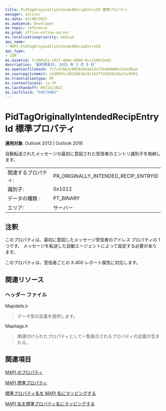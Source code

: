 ```yaml
---
title: PidTagOriginallyIntendedRecipEntryId 標準プロパティ
manager: soliver
ms.date: 03/09/2015
ms.audience: Developer
ms.topic: reference
ms.prod: office-online-server
ms.localizationpriority: medium
api_name:
- MAPI.PidTagOriginallyIntendedRecipEntryId
api_type:
- COM
ms.assetid: fc288a7a-1927-484e-b860-9cc118672ed2
description: '最終更新日: 2015 年 3 月 9 日'
ms.openlocfilehash: 7cfc47b62c9058d36a81daf24468b80c234c85ae
ms.sourcegitcommit: a1d9041c20256616c9c183f7d1049142a7ac6991
ms.translationtype: MT
ms.contentlocale: ja-JP
ms.lasthandoff: 09/24/2021
ms.locfileid: "59575002"
---
```

# <a name="pidtagoriginallyintendedrecipentryid-canonical-property"></a>PidTagOriginallyIntendedRecipEntryId 標準プロパティ

  
  
**適用対象**: Outlook 2013 | Outlook 2016 
  
自動転送されたメッセージの最初に意図された受信者のエントリ識別子を格納します。
  
|||
|:-----|:-----|
|関連するプロパティ:  <br/> |PR_ORIGINALLY_INTENDED_RECIP_ENTRYID  <br/> |
|識別子:  <br/> |0x1012  <br/> |
|データの種類 :   <br/> |PT_BINARY  <br/> |
|エリア:  <br/> |サーバー  <br/> |
   
## <a name="remarks"></a>注釈

このプロパティは、最初に意図したメッセージ受信者のアドレス プロパティの 1 つです。 メッセージを転送した自動エージェントによって設定する必要があります。
  
このプロパティは、受信者ごとの X.400 レポート属性に対応します。
  
## <a name="related-resources"></a>関連リソース

### <a name="header-files"></a>ヘッダー ファイル

Mapidefs.h
  
> データ型の定義を提供します。
    
Mapitags.h
  
> 関連付けられたプロパティとして一覧表示されるプロパティの定義が含まれる。
    
## <a name="see-also"></a>関連項目



[MAPI のプロパティ](mapi-properties.md)
  
[MAPI 標準プロパティ](mapi-canonical-properties.md)
  
[標準プロパティ名を MAPI 名にマッピングする](mapping-canonical-property-names-to-mapi-names.md)
  
[MAPI 名を標準プロパティ名にマッピングする](mapping-mapi-names-to-canonical-property-names.md)

